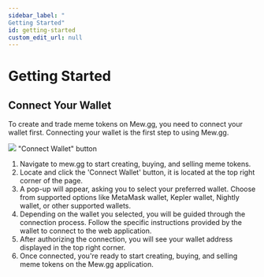 ```yaml
---
sidebar_label: "
Getting Started"
id: getting-started
custom_edit_url: null
---
```


# Getting Started

## Connect Your Wallet

To create and trade meme tokens on Mew.gg, you need to connect your wallet first. Connecting your wallet is the first step to using Mew.gg.

<div className="flex flex-col items-center">
    <img src="/img/connect-wallet.png"/>
    <span className="font-bold text-[rgb(192,192,192)]">"Connect Wallet" button</span>
</div>

1. Navigate to mew.gg to start creating, buying, and selling meme tokens.
2. Locate and click the 'Connect Wallet' button, it is located at the top right corner of the page.
3. A pop-up will appear, asking you to select your preferred wallet. Choose from supported options like MetaMask wallet, Kepler wallet, Nightly wallet, or other supported wallets.
4. Depending on the wallet you selected, you will be guided through the connection process. Follow the specific instructions provided by the wallet to connect to the web application.
5. After authorizing the connection, you will see your wallet address displayed in the top right corner.
6. Once connected, you're ready to start creating, buying, and selling meme tokens on the Mew.gg application.
